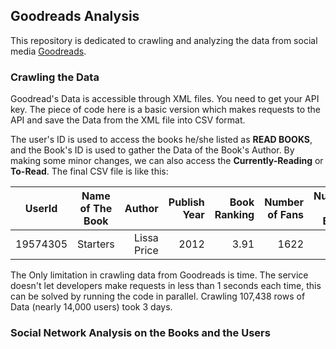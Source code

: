 ## Goodreads Analysis


This repository is dedicated to crawling and analyzing the data from social media [Goodreads](https://goodreads.com).

### Crawling the Data

Goodread's Data is accessible through XML files. You need to get your API key. The piece of code here is a basic version which makes requests to the API and save the Data from the XML file into CSV format.

The user's ID is used to access the books he/she listed as **READ BOOKS**, and the Book's ID is used to gather the Data of the Book's Author. By making some minor changes, we can also access the **Currently-Reading** or **To-Read**. The final CSV file is like this: 

| UserId        | Name of The Book           | Author  |Publish Year   | Book Ranking|Number of Fans| Number of Books| City| Gender
| ------------- |:-------------:| -----:|-----:|-----:|-----:|-----:|-----:|-----:|
| 19574305     |Starters  | Lissa Price     | 2012| 3.91| 1622 | 10 | California| Female

The Only limitation in crawling data from Goodreads is time. The service doesn't let developers make requests in less than 1 seconds each time, this can be solved by running the code in parallel. Crawling 107,438 rows of Data (nearly 14,000 users) took 3 days. 

### Social Network Analysis on the Books and the Users
